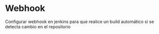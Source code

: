 # Webhook
Configurar webhook en jenkins para que realice un build automático si se detecta cambio en el repositorio
